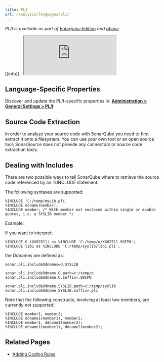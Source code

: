 ```yaml
---
title: PLI
url: /analysis/languages/pli/
---
```


_PL/I is available as part of [Enterprise Edition](https://redirect.sonarsource.com/editions/enterprise.html) and [above](https://redirect.sonarsource.com/editions/editions.html)._

<!-- static -->

[[info]]
| <iframe src="http://update.sonarsource.org/plugins/pli-confluence-include.html" height="125px">Your browser does not support iframes.</iframe>

<!-- /static -->

## Language-Specific Properties

Discover and update the PL/I-specific properties in: **[Administration > General Settings > PL/I](/#sonarqube-admin#/admin/settings?category=pl%2Fi)**

## Source Code Extraction

In order to analyze your source code with SonarQube you need to first extract it onto a filesystem. You can use your own tool or an open source tool; SonarSource does not provide any connectors or source code extraction tools.

## Dealing with Includes

There are two possible ways to tell SonarQube where to retrieve the source code referenced by an %INCLUDE statement.

The following syntaxes are supported:

```
%INCLUDE 'C:/temp/myLib.pli'
%INCLUDE ddname(member);
%INCLUDE member; /* With member not enclosed within single or double quotes, i.e. a SYSLIB member */
```

Example:

If you want to interpret:

```
%INCLUDE O (XX02511) as %INCLUDE 'C:/temp/o/XX02511.99IPO';
%INCLUDE lib1 as %INCLUDE 'C:/temp/syslib/lib1.pli';
```

the Ddnames are defined as:

```
sonar.pli.includeDdnames=O,SYSLIB

sonar.pli.includeDdname.O.path=c:/temp/o
sonar.pli.includeDdname.O.suffix=.99IPO

sonar.pli.includeDdname.SYSLIB.path=c:/temp/syslib
sonar.pli.includeDdname.SYSLIB.suffix=.pli
```

Note that the following constructs, involving at least two members, are currently not supported:

```
%INCLUDE member1, member2;
%INCLUDE ddname1(member1), member2;
%INCLUDE member1, ddname1(member2);
%INCLUDE ddname1(member1), ddname2(member2);
```

## Related Pages
<!-- sonarqube -->
* [Adding Coding Rules](/extend/adding-coding-rules/)
<!-- /sonarqube -->